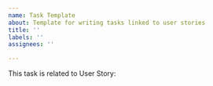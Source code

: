 ```yaml
---
name: Task Template
about: Template for writing tasks linked to user stories
title: ''
labels: ''
assignees: ''

---
```


This task is related to User Story:
